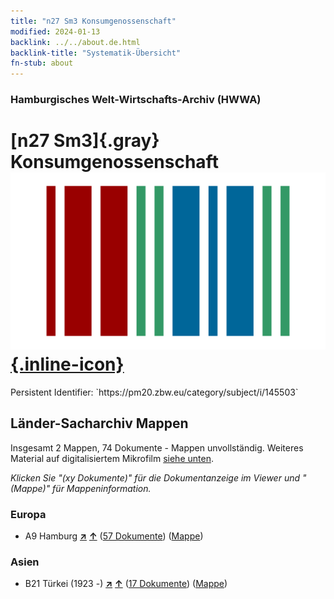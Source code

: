 ```yaml
---
title: "n27 Sm3 Konsumgenossenschaft"
modified: 2024-01-13
backlink: ../../about.de.html
backlink-title: "Systematik-Übersicht"
fn-stub: about
---
```


### Hamburgisches Welt-Wirtschafts-Archiv (HWWA)

# [n27 Sm3]{.gray}&#8201; Konsumgenossenschaft &#160; [![Wikidata](/images/Wikidata-logo.svg "Wikidata"){.inline-icon}](http://www.wikidata.org/entity/Q104711081)

<div class="hint">Persistent Identifier: `https://pm20.zbw.eu/category/subject/i/145503`</div>







## Länder-Sacharchiv Mappen






Insgesamt 2 Mappen, 74 Dokumente - Mappen unvollständig. Weiteres Material auf digitalisiertem Mikrofilm [siehe unten](#filmsections).

_Klicken Sie "(xy Dokumente)" für die Dokumentanzeige im Viewer und "(Mappe)" für Mappeninformation._




### Europa

- A9 Hamburg [**&nearr;**](../../../geo/i/140905/about.de.html "Hamburg (alle Mappen)") [**&uarr;**](../../../geo/about.de.html#A9 "Ländersystematik") (<a href="https://pm20.zbw.eu/iiifview/folder/sh/140905,145503" title="über: Hamburg : Konsumgenossenschaft" target="_blank">57 Dokumente</a>) ([Mappe](../../../../folder/sh/1409xx/140905/1455xx/145503/about.de.html))

### Asien

- B21 Türkei (1923 -) [**&nearr;**](../../../geo/i/141111/about.de.html "Türkei (1923 -) (alle Mappen)") [**&uarr;**](../../../geo/about.de.html#B21 "Ländersystematik") (<a href="https://pm20.zbw.eu/iiifview/folder/sh/141111,145503" title="über: Türkei (1923 -) : Konsumgenossenschaft" target="_blank">17 Dokumente</a>) ([Mappe](../../../../folder/sh/1411xx/141111/1455xx/145503/about.de.html))



<a id="filmsections" />













